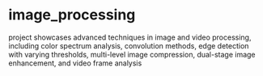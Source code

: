 # image_processing
project showcases advanced techniques in image and video processing, including color spectrum analysis, convolution methods, edge detection with varying thresholds, multi-level image compression, dual-stage image enhancement, and video frame analysis

